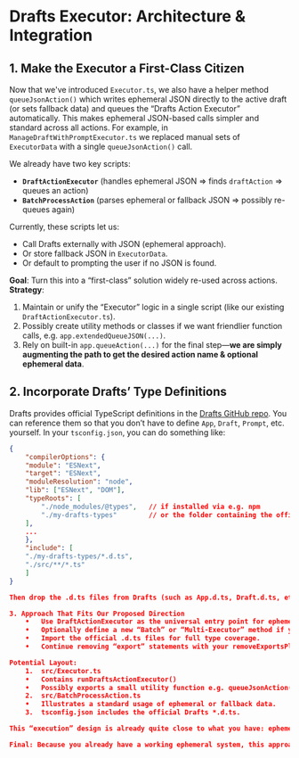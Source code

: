 # Drafts Executor: Architecture & Integration

## 1. Make the Executor a First-Class Citizen

Now that we've introduced `Executor.ts`, we also have a helper method `queueJsonAction()` which writes ephemeral JSON directly to the active draft (or sets fallback data) and queues the “Drafts Action Executor” automatically. This makes ephemeral JSON-based calls simpler and standard across all actions. For example, in `ManageDraftWithPromptExecutor.ts` we replaced manual sets of `ExecutorData` with a single `queueJsonAction()` call.

We already have two key scripts:

- **`DraftActionExecutor`** (handles ephemeral JSON => finds `draftAction` => queues an action)
- **`BatchProcessAction`** (parses ephemeral or fallback JSON => possibly re-queues again)

Currently, these scripts let us:
- Call Drafts externally with JSON (ephemeral approach).
- Or store fallback JSON in `ExecutorData`.
- Or default to prompting the user if no JSON is found.

**Goal**: Turn this into a “first-class” solution widely re-used across actions.
**Strategy**:
1. Maintain or unify the “Executor” logic in a single script (like our existing `DraftActionExecutor.ts`).
2. Possibly create utility methods or classes if we want friendlier function calls, e.g. `app.extendedQueueJSON(...)`.
3. Rely on built-in `app.queueAction(...)` for the final step—**we are simply augmenting the path to get the desired action name & optional ephemeral data**.

## 2. Incorporate Drafts’ Type Definitions

Drafts provides official TypeScript definitions in the [Drafts GitHub repo](https://github.com/agiletortoise/drafts-script-reference). You can reference them so that you don’t have to define `App`, `Draft`, `Prompt`, etc. yourself. In your `tsconfig.json`, you can do something like:

```json
{
	"compilerOptions": {
	"module": "ESNext",
	"target": "ESNext",
	"moduleResolution": "node",
	"lib": ["ESNext", "DOM"],
	"typeRoots": [
		"./node_modules/@types",   // if installed via e.g. npm
		"./my-drafts-types"        // or the folder containing the official .d.ts
	],
	...
	},
	"include": [
	"./my-drafts-types/*.d.ts",
	"./src/**/*.ts"
	]
}

Then drop the .d.ts files from Drafts (such as App.d.ts, Draft.d.ts, etc.) into that my-drafts-types directory so your TypeScript build can see and use them. Now your code can refer to declare var app: App;, etc. without having to re-declare them in your own definitions.

3. Approach That Fits Our Proposed Direction
	•	Use DraftActionExecutor as the universal entry point for ephemeral JSON.
	•	Optionally define a new “Batch” or “Multi-Executor” method if you want advanced chaining.
	•	Import the official .d.ts files for full type coverage.
	•	Continue removing “export” statements with your removeExportsPlugin, since Drafts can’t handle them in the final script.

Potential Layout:
	1.	src/Executor.ts
	•	Contains runDraftsActionExecutor()
	•	Possibly exports a small utility function e.g. queueJsonAction(jsonData: any) that internally sets ephemeral content, etc.
	2.	src/BatchProcessAction.ts
	•	Illustrates a standard usage of ephemeral or fallback data.
	3.	tsconfig.json includes the official Drafts *.d.ts.

This “execution” design is already quite close to what you have: ephemeral JSON => parse => queue => done. By incorporating the official types, your code is recognized by TypeScript with minimal duplication.

Final: Because you already have a working ephemeral system, this approach simply organizes it better, merges official type definitions, and ensures everything is typed. That makes the Executor pattern truly “first-class” for your entire repo.
